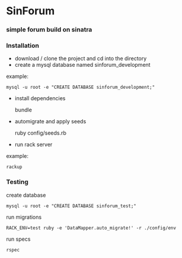 # SinForum
### simple forum build on sinatra

### Installation

- download / clone the project and cd into the directory
- create a mysql database named sinforum_development

example:

    mysql -u root -e "CREATE DATABASE sinforum_development;"

- install dependencies

    bundle

- automigrate and apply seeds

    ruby config/seeds.rb

- run rack server

example:

    rackup


### Testing

create database

    mysql -u root -e "CREATE DATABASE sinforum_test;"

run migrations

    RACK_ENV=test ruby -e 'DataMapper.auto_migrate!' -r ./config/env

run specs

    rspec